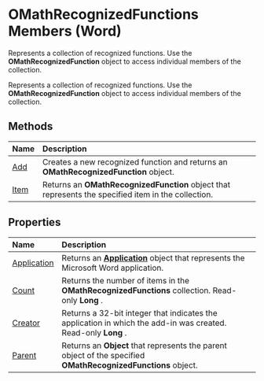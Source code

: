 
# OMathRecognizedFunctions Members (Word)
Represents a collection of recognized functions. Use the  **OMathRecognizedFunction** object to access individual members of the collection.

Represents a collection of recognized functions. Use the  **OMathRecognizedFunction** object to access individual members of the collection.


## Methods



|**Name**|**Description**|
|:-----|:-----|
|[Add](859164e7-fa39-04dc-0584-2ca7796f93a8.md)|Creates a new recognized function and returns an  **OMathRecognizedFunction** object.|
|[Item](2e3ef41b-4aa5-8b2e-dcac-4a0bf28a8157.md)|Returns an  **OMathRecognizedFunction** object that represents the specified item in the collection.|

## Properties



|**Name**|**Description**|
|:-----|:-----|
|[Application](91d476cd-d8d5-86b0-5a9a-f8b7a2b21b5c.md)|Returns an  **[Application](d1cf6f8f-4e88-bf01-93b4-90a83f79cb44.md)** object that represents the Microsoft Word application.|
|[Count](429fc0a1-a5a0-93e2-0e5f-005a776d7d24.md)|Returns the number of items in the  **OMathRecognizedFunctions** collection. Read-only **Long** .|
|[Creator](c1f81f2b-7a51-e6f7-ad62-e11088bd79ad.md)|Returns a 32-bit integer that indicates the application in which the add-in was created. Read-only  **Long** .|
|[Parent](5f23c35d-8600-db0b-5535-9498224d342d.md)|Returns an  **Object** that represents the parent object of the specified **OMathRecognizedFunctions** object.|
